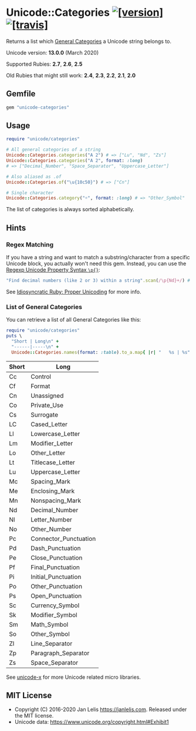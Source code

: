 # Unicode::Categories [![[version]](https://badge.fury.io/rb/unicode-categories.svg)](https://badge.fury.io/rb/unicode-categories)  [![[travis]](https://travis-ci.org/janlelis/unicode-categories.png)](https://travis-ci.org/janlelis/unicode-categories)

Returns a list which [General Categories](https://en.wikipedia.org/wiki/Unicode_character_property#General_Category) a Unicode string belongs to.

Unicode version: **13.0.0** (March 2020)

Supported Rubies: **2.7**, **2.6**, **2.5**

Old Rubies that might still work: **2.4**, **2.3**, **2.2**, **2.1**, **2.0**

## Gemfile

```ruby
gem "unicode-categories"
```

## Usage

```ruby
require "unicode/categories"

# All general categories of a string
Unicode::Categories.categories("A 2") # => ["Lu", "Nd", "Zs"]
Unicode::Categories.categories("A 2", format: :long)
# => ["Decimal_Number", "Space_Separator", "Uppercase_Letter"]

# Also aliased as .of
Unicode::Categories.of("\u{10c50}") # => ["Cn"]

# Single character
Unicode::Categories.category("☼", format: :long) # => "Other_Symbol"
```

The list of categories is always sorted alphabetically.

## Hints

### Regex Matching

If you have a string and want to match a substring/character from a specific Unicode block, you actually won't need this gem. Instead, you can use the [Regexp Unicode Property Syntax `\p{}`](https://ruby-doc.org/core/Regexp.html#class-Regexp-label-Character+Properties):

```ruby
"Find decimal numbers (like 2 or 3) within a string".scan(/\p{Nd}+/) # => ["2", "3"]
```

See [Idiosyncratic Ruby: Proper Unicoding](https://idiosyncratic-ruby.com/41-proper-unicoding.html) for more info.

### List of General Categories

You can retrieve a list of all General Categories like this:

```ruby
require "unicode/categories"
puts \
  "Short | Long\n" +
  "------|-----\n" +
  Unicode::Categories.names(format: :table).to_a.map{ |r| "   %s | %s" % r }.join("\n")
```

Short | Long
------|-----
   Cc | Control
   Cf | Format
   Cn | Unassigned
   Co | Private_Use
   Cs | Surrogate
   LC | Cased_Letter
   Ll | Lowercase_Letter
   Lm | Modifier_Letter
   Lo | Other_Letter
   Lt | Titlecase_Letter
   Lu | Uppercase_Letter
   Mc | Spacing_Mark
   Me | Enclosing_Mark
   Mn | Nonspacing_Mark
   Nd | Decimal_Number
   Nl | Letter_Number
   No | Other_Number
   Pc | Connector_Punctuation
   Pd | Dash_Punctuation
   Pe | Close_Punctuation
   Pf | Final_Punctuation
   Pi | Initial_Punctuation
   Po | Other_Punctuation
   Ps | Open_Punctuation
   Sc | Currency_Symbol
   Sk | Modifier_Symbol
   Sm | Math_Symbol
   So | Other_Symbol
   Zl | Line_Separator
   Zp | Paragraph_Separator
   Zs | Space_Separator

See [unicode-x](https://github.com/janlelis/unicode-x) for more Unicode related micro libraries.

## MIT License

- Copyright (C) 2016-2020 Jan Lelis <https://janlelis.com>. Released under the MIT license.
- Unicode data: https://www.unicode.org/copyright.html#Exhibit1

